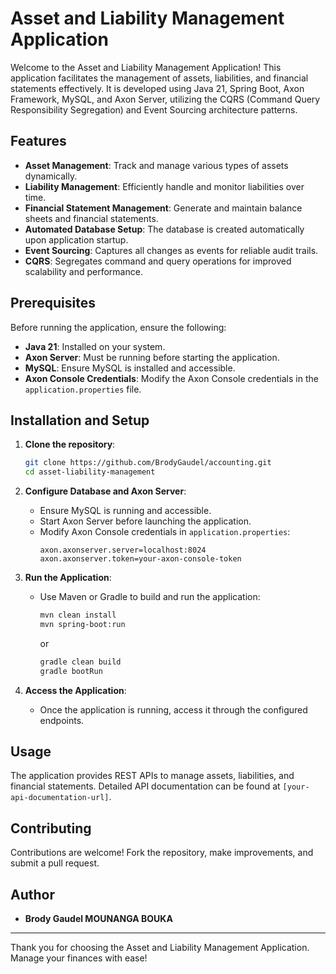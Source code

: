 # Asset and Liability Management Application

Welcome to the Asset and Liability Management Application! This application facilitates the management of assets, liabilities, and financial statements effectively. It is developed using Java 21, Spring Boot, Axon Framework, MySQL, and Axon Server, utilizing the CQRS (Command Query Responsibility Segregation) and Event Sourcing architecture patterns.

## Features

- **Asset Management**: Track and manage various types of assets dynamically.
- **Liability Management**: Efficiently handle and monitor liabilities over time.
- **Financial Statement Management**: Generate and maintain balance sheets and financial statements.
- **Automated Database Setup**: The database is created automatically upon application startup.
- **Event Sourcing**: Captures all changes as events for reliable audit trails.
- **CQRS**: Segregates command and query operations for improved scalability and performance.

## Prerequisites

Before running the application, ensure the following:

- **Java 21**: Installed on your system.
- **Axon Server**: Must be running before starting the application.
- **MySQL**: Ensure MySQL is installed and accessible.
- **Axon Console Credentials**: Modify the Axon Console credentials in the `application.properties` file.

## Installation and Setup

1. **Clone the repository**:
   ```sh
   git clone https://github.com/BrodyGaudel/accounting.git
   cd asset-liability-management
   ```

2. **Configure Database and Axon Server**:
    - Ensure MySQL is running and accessible.
    - Start Axon Server before launching the application.
    - Modify Axon Console credentials in `application.properties`:
      ```properties
      axon.axonserver.server=localhost:8024
      axon.axonserver.token=your-axon-console-token
      ```

3. **Run the Application**:
    - Use Maven or Gradle to build and run the application:
      ```sh
      mvn clean install
      mvn spring-boot:run
      ```
      or
      ```sh
      gradle clean build
      gradle bootRun
      ```

4. **Access the Application**:
    - Once the application is running, access it through the configured endpoints.

## Usage

The application provides REST APIs to manage assets, liabilities, and financial statements. Detailed API documentation can be found at `[your-api-documentation-url]`.

## Contributing

Contributions are welcome! Fork the repository, make improvements, and submit a pull request.

## Author

- **Brody Gaudel MOUNANGA BOUKA**

---

Thank you for choosing the Asset and Liability Management Application. Manage your finances with ease!
